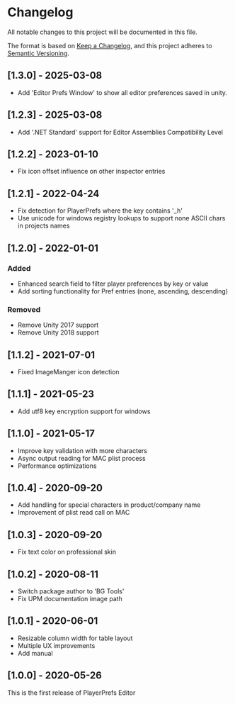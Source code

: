 # Changelog
All notable changes to this project will be documented in this file.

The format is based on [Keep a Changelog](https://keepachangelog.com/en/1.0.0/),
and this project adheres to [Semantic Versioning](https://semver.org/spec/v2.0.0.html).
## [1.3.0] - 2025-03-08
- Add 'Editor Prefs Window' to show all editor preferences saved in unity.

## [1.2.3] - 2025-03-08
- Add '.NET Standard' support for Editor Assemblies Compatibility Level

## [1.2.2] - 2023-01-10
- Fix icon offset influence on other inspector entries

## [1.2.1] - 2022-04-24
- Fix detection for PlayerPrefs where the key contains '_h'
- Use unicode for windows registry lookups to support none ASCII chars in projects names

## [1.2.0] - 2022-01-01
### Added
- Enhanced search field to filter player preferences by key or value
- Add sorting functionality for Pref entries (none, ascending, descending)

### Removed
- Remove Unity 2017 support
- Remove Unity 2018 support

## [1.1.2] - 2021-07-01
- Fixed ImageManger icon detection

## [1.1.1] - 2021-05-23
- Add utf8 key encryption support for windows

## [1.1.0] - 2021-05-17
- Improve key validation with more characters
- Async output reading for MAC plist process
- Performance optimizations

## [1.0.4] - 2020-09-20
- Add handling for special characters in product/company name
- Improvement of plist read call on MAC

## [1.0.3] - 2020-09-20
- Fix text color on professional skin

## [1.0.2] - 2020-08-11
- Switch package author to 'BG Tools'
- Fix UPM documentation image path

## [1.0.1] - 2020-06-01
- Resizable column width for table layout
- Multiple UX improvements
- Add manual

## [1.0.0] - 2020-05-26
This is the first release of PlayerPrefs Editor